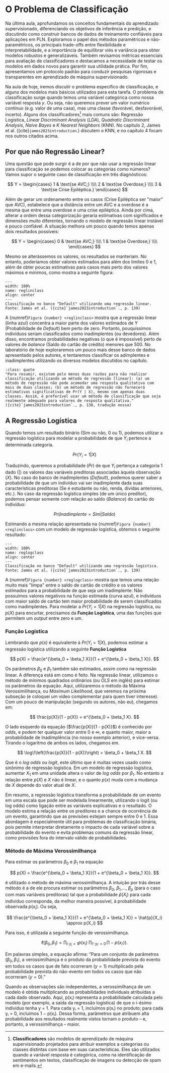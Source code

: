 # O Problema de Classificação

Na última aula, aprofundamos os conceitos fundamentais do aprendizado supervisionado, diferenciando os objetivos de inferência e predição, e discutindo como construir bancos de dados de treinamento confiáveis para aplicações em PLN. Exploramos o papel dos métodos paramétricos e não-paramétricos, os principais trade-offs entre flexibilidade e interpretabilidade, e a importância de equilibrar viés e variância para obter modelos robustos e generalizáveis. Também revisamos métricas essenciais para avaliação de classificadores e destacamos a necessidade de testar os modelos em dados novos para garantir sua utilidade prática. Por fim, apresentamos um protocolo padrão para conduzir pesquisas rigorosas e transparentes em aprendizado de máquina supervisionado.

Na aula de hoje, iremos discutir o problema específico de classificação, e alguns dos modelos mais básicos utilizados para esta tarefa. O problema de classificação surge quando temos uma variável categórica como nossa variável resposta $y$. Ou seja, não queremos prever um valor numérico contínuo (e.g. valor de uma casa), mas uma classe (favorável, desfavorável, incerto). Alguns dos classificadores[^1] mais comuns são: Regressão Logística, *Linear Discriminant Analysis* (*LDA*), *Quadratic Discriminant Analysis*, *Naive Bayes* e *K Nearest Neighbors* (KNN). No capítulo 2, James et al. ({cite}`james2023introduction`.) discutem o KNN, e no capítulo 4 focam nos outros citados acima.


## Por que não Regressão Linear?


Uma questão que pode surgir é a de por que não usar a regressão linear para classificação se podemos colocar as categorias como números? Vamos supor o seguinte caso de classificação em três diagnósticos:

$$
Y =
\begin{cases}
  1 & \text{se AVC;} \\\\
  2 & \text{se Overdose;} \\\\
  3 & \text{se Crise Epiléptica.}
\end{cases}
$$

Além de gerar um ordenamento entre os casos (Crise Epiléptica ser "maior" que AVC), estabelece que a distância entre um AVC e a overdose é a mesma que entre uma overdose e uma crise epiléptica. Ainda por cima, alterar a ordem dessa categorização geraria estimativas com significados e dimensões muito diferentes, tornando o modelo de regressão linear instável e pouco confiável. A situação melhora um pouco quando temos apenas dois resultados possíveis:


$$
Y =
\begin{cases}
  0 & \text{se AVC;} \\\\
  1 & \text{se Overdose;} \\\\
\end{cases}
$$

Mesmo se alterássemos os valores, os resultados se manteriam. No entanto, poderíamos obter valores estimados para além dos limites 0 e 1, além de obter poucas estimativas para casos mais perto dos valores máximos e mínimos, como mostra a seguinte figura:


```{figure} ../aula6/images/fig4.2.a.png
---
width: 100%
name: reglinclass
align: center
---
Classificação no banco "Default" utilizando uma regressão linear. Fonte: James et al. ({cite}`james2023introduction`., p. 139)
```

A {numref}`Figura {number} <reglinclass>` mostra que a regressão linear (linha azul) concentra a maior parte dos valores estimados de Y (Probabilidade de *Default*) bem perto de zero. Portanto, pouquíssimos indivíduos seriam classificados como inadimplentes (ou devedores). Além disso, encontramos probabilidades negativas (o que é impossível) perto de valores de *balance* (Saldo do cartão de crédito) menores que 500. No laboratório de hoje exploraremos um pouco mais desse banco de dados apresentado pelos autores, e tentaremos classificar os adimplentes e inadimplentes utilizando os diversos modelos discutidos no capítulo.

```{admonition} 💬 Com a palavra, os autores:
:class: quote
"Para resumir, existem pelo menos duas razões para não realizar classificação utilizando um método de regressão [linear]: (a) um método de regressão não pode acomodar uma resposta qualitativa com mais de duas classes; (b) um método de regressão não fornecerá estimativas significativas de Pr(Y | X), mesmo com apenas duas classes. Assim, é preferível usar um método de classificação que seja realmente adequado para valores de resposta qualitativa."
({cite}`james2023introduction`., p. 138, tradução nossa)
```

## A Regressão Logística

Quando temos um resultado binário (Sim ou não, 0 ou 1), podemos utilizar a regressão logística para modelar a probabilidade de que $Y_i$ pertence a determinada categoria.

$$
Pr(Y_i = 1 | X)
$$

Traduzindo, queremos a probabilidade ($Pr$) de que $Y_i$ pertença a categoria 1 dado ($|$) os valores das variáveis preditoras associadas àquela observação ($X$). No caso do banco de inadimplentes (*Default*), podemos querer saber a probabilidade de que um indivíduo vai ser inadimplente dada suas características preditoras (Se é estudante ou não, renda, dívidas anteriores, etc.). No caso da regressão logística simples (de um único preditor), podemos pensar somente com relação ao saldo (*Balance*) do cartão do indivíduo:


$$
Pr(Inadimplente = Sim | Saldo)
$$

Estimando a mesma relação apresentada na {numref}`Figura {number} <reglinclass>` com um modelo de regressão logística, obtemos o seguinte resultado:

```{figure} ../aula6/images/fig4.2.b.png
---
width: 100%
name: reglogclass
align: center
---
Classificação no banco "Default" utilizando uma regressão logística. Fonte: James et al. ({cite}`james2023introduction`., p. 139)
```

A {numref}`Figura {number} <reglogclass>` mostra que temos uma relação muito mais "limpa" entre o saldo de cartão de crédito e os valores estimados para a probabilidade de que seja um inadimplente: Não possuímos valores negativos na função estimada (curva azul), e indivíduos com maior saldo de cartão tem maior probabilidade de serem classificados como inadimplentes. Para modelar a $Pr(Y_i = 1 | X)$ na regressão logística, ou $p(X)$ para encurtar, precisamos da **Função Logística**, uma das funções que permitem um *output* entre zero e um.


### Função Logística

Lembrando que $p(x)$ é equivalente à $Pr(Y_i = 1 | X)$, podemos estimar a regressão logística utilizando a seguinte **Função Logística**

$$
p(X) = \frac{e^{\beta_0 + \beta_1 X}}{1 + e^{\beta_0 + \beta_1 X}}.
$$

Os parâmetros $\beta_0$ e $\beta_1$ também são estimados, assim como na regressão linear. A diferença está em como é feito. Na regressão linear, utilizamos o método de mínimos quadrados ordinários (ou *OLS* em inglês) para estimar os parâmetros da equação. Aqui, utilizaremos o método da Máxima Verossimilihança, ou *Maximum Likelihood*, que veremos na próxima subseção (e coloquei um vídeo complementar para quem tiver interesse). Com um pouco de manipulação (segundo os autores, não eu), chegamos em:

$$
\frac{p(X)}{1 - p(X)} = e^{\beta_0 + \beta_1 X}.
$$

O lado esquerdo da equação ($\frac{p(X)}{1 - p(X)}$) é conhecido por *odds*, e podem ter qualquer valor entre 0 e $\infty$, e quanto maior, maior a probabilidade de Inadimplência (no nosso exemplo anterior), e vice-versa. Tirando o logaritmo de ambos os lados, chegamos em.


$$
\log\!\left(\frac{p(X)}{1 - p(X)}\right) = \beta_0 + \beta_1 X.
$$

Que é o *log odds* ou *logit*, este último que é muitas vezes usado como sinônimo de regressão logística. Em um modelo de regressão logística, aumentar $X_1$ em uma unidade altera o valor de *log odds* por $\beta_1$. No entanto a relação entre $p(X)$ e $X$ não é linear, e o quanto $p(x)$ muda com a mudança de $X$ depende do valor atual de $X$.


Em resumo, a regressão logística transforma a probabilidade de um evento em uma escala que pode ser modelada linearmente, utilizando o logit (ou log odds) como ligação entre as variáveis explicativas e o resultado. O modelo estima a relação entre os preditores e a chance de ocorrência de um evento, garantindo que as previsões estejam sempre entre 0 e 1. Essa abordagem é especialmente útil para problemas de classificação binária, pois permite interpretar diretamente o impacto de cada variável sobre a probabilidade do evento e evita problemas comuns da regressão linear, como previsões fora do intervalo válido de probabilidades.



### Método de Máxima Verossimilhança

Para estimar os parâmetros $\beta_0$ e $\beta_1$ na equação
 
$$
p(X) = \frac{e^{\beta_0 + \beta_1 X}}{1 + e^{\beta_0 + \beta_1 X}}.
$$

é utilizado o método de máxima verossimilhança. A intuição por trás desse método é a de ele procura estimar os parâmetros $\beta_0$, $\beta_1$,..., $\beta_p$ (para o caso com mais variáveis preditoras) tal que a probabilidade $\hat{p}(X_i)$ para cada indivíduo corresponda, da melhor maneira possível, à probabilidade observada $p(x_i)$. Ou seja,


$$
\frac{e^{\beta_0 + \beta_1 X}}{1 + e^{\beta_0 + \beta_1 X}} = \hat{p}(X_i) \approx p(X_i) 
$$

Para isso, é utilizada a seguinte função de verossimilhança.

$$
\ell(\beta_0, \beta_1)
     = \prod_{i:\,y_i = 1} p(x_i)\;
       \prod_{i':\,y_{i'} = 0} \!\bigl(1 - p(x_{i'})\bigr).
$$

Em palavras simples, a equação afirma: “Para um conjunto de parâmetros ($\beta_0, \beta_1$), a verossimilhança é o produto da probabilidade prevista do evento em todos os casos que de fato ocorreram ($y = 1$) multiplicado pela probabilidade prevista do não-evento em todos os casos que não ocorreram ($y = 0$).”


Quando as observações são independentes, a verossimilhança de um modelo é obtida multiplicando as probabilidades individuais atribuídas a cada dado observado. Aqui, p(xᵢ) representa a probabilidade calculada pelo modelo (por exemplo, a saída da regressão logística) de que o i-ésimo indivíduo tenha y = 1. Para cada yᵢ = 1, incluímos p(xᵢ) no produto; para cada yᵢ = 0, incluímos 1 − p(xᵢ). Dessa forma, parâmetros que atribuem alta probabilidade aos resultados realmente vistos tornam o produto – e, portanto, a verossimilhança – maior.


[^1]: **Classificadores** são modelos de aprendizado de máquina supervisionado projetados para atribuir exemplos a categorias ou classes distintas com base em suas características. Eles são utilizados quando a variável resposta é categórica, como na identificação de sentimentos em textos, classificação de imagens ou detecção de spam em e-mails.